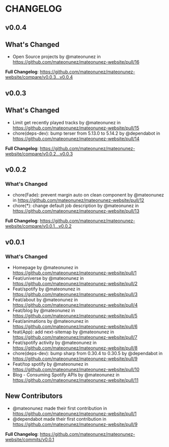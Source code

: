 # CHANGELOG

## v0.0.4

## What's Changed

* Open Source projects by @mateonunez in https://github.com/mateonunez/mateonunez-website/pull/16

**Full Changelog**: https://github.com/mateonunez/mateonunez-website/compare/v0.0.3...v0.0.4

## v0.0.3

## What's Changed

* Limit get recently played tracks by @mateonunez in https://github.com/mateonunez/mateonunez-website/pull/15
* chore(deps-dev): bump terser from 5.13.0 to 5.14.2 by @dependabot in https://github.com/mateonunez/mateonunez-website/pull/14

**Full Changelog**: https://github.com/mateonunez/mateonunez-website/compare/v0.0.2...v0.0.3

## v0.0.2

### What's Changed

* chore(Fade): prevent margin auto on clean component by @mateonunez in https://github.com/mateonunez/mateonunez-website/pull/12
* chore(*): change default job description by @mateonunez in https://github.com/mateonunez/mateonunez-website/pull/13

**Full Changelog**: https://github.com/mateonunez/mateonunez-website/compare/v0.0.1...v0.0.2

## v0.0.1

### What's Changed
* Homepage by @mateonunez in https://github.com/mateonunez/mateonunez-website/pull/1
* Feat/universe by @mateonunez in https://github.com/mateonunez/mateonunez-website/pull/2
* Feat/spotify by @mateonunez in https://github.com/mateonunez/mateonunez-website/pull/3
* Feat/about by @mateonunez in https://github.com/mateonunez/mateonunez-website/pull/4
* Feat/blog by @mateonunez in https://github.com/mateonunez/mateonunez-website/pull/5
* Feat/animations by @mateonunez in https://github.com/mateonunez/mateonunez-website/pull/6
* feat(App): add next-sitemap by @mateonunez in https://github.com/mateonunez/mateonunez-website/pull/7
* Feat/spotify activity by @mateonunez in https://github.com/mateonunez/mateonunez-website/pull/8
* chore(deps-dev): bump sharp from 0.30.4 to 0.30.5 by @dependabot in https://github.com/mateonunez/mateonunez-website/pull/9
* Feat/top spotify by @mateonunez in https://github.com/mateonunez/mateonunez-website/pull/10
* Blog - Consuming Spotify APIs by @mateonunez in https://github.com/mateonunez/mateonunez-website/pull/11

## New Contributors
* @mateonunez made their first contribution in https://github.com/mateonunez/mateonunez-website/pull/1
* @dependabot made their first contribution in https://github.com/mateonunez/mateonunez-website/pull/9

**Full Changelog**: https://github.com/mateonunez/mateonunez-website/commits/v0.0.1
